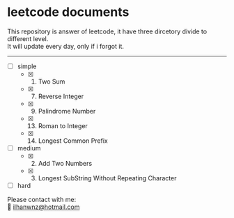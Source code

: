 # leetcode documents
This repository is answer of leetcode, it have three dircetory divide to different level.</br>
It will update every day, only if i forgot it.
***
- [ ] simple
   - [x]  1. Two Sum
   - [x]  7. Reverse Integer
   - [x]  9. Palindrome Number
   - [x] 13. Roman to Integer
   - [x] 14. Longest Common Prefix
- [ ] medium
   - [x] 2. Add Two Numbers
   - [x] 3. Longest SubString Without Repeating Character
- [ ] hard

Please contact with me: </br>
:e-mail: <ilhanwnz@hotmail.com>
